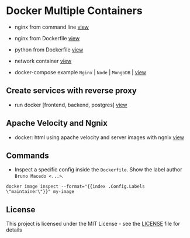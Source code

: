 # Docker Multiple Containers

- nginx from command line [view](nginx-command)

- nginx from Dockerfile [view](nginx)

- python from Dockerfile [view](python)

- network container [view](network)

- docker-compose example `Nginx` | `Node` | `MongoDB` | [view](compose)


## Create services with reverse proxy

- run docker [frontend, backend, postgres] [view](workers)


## Apache Velocity and Ngnix

- docker: html using apache velocity and server images with ngnix [view](velocity)

## Commands

- Inspect a specific config inside the `Dockerfile`.
Show the label author `Bruno Macedo <...>`.
```prompt
docker image inspect --format="{{index .Config.Labels \"maintainer\"}}" my-image
```

## License

This project is licensed under the MIT License - see the [LICENSE](LICENSE) file for details
